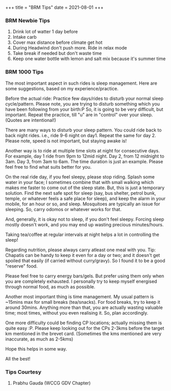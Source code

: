 +++
title = "BRM Tips"
date = 2021-08-01
+++

### BRM Newbie Tips

1. Drink lot of watter 1 day before
2. Intake carb 
3. Cover max distance before climate get hot
4. During Headwind don't push more. Ride in relax mode
5. Take break if needed but don't waste time
6. Keep one water bottle with lemon and salt mix because it's summer time

### BRM 1000 Tips

The most important aspect in such rides is sleep management. Here are some suggestions, based on my experience/practice.

Before the actual ride: Practice few days/rides to disturb your normal sleep cycle/pattern. Please note, you are trying to disturb something which you have been following from your birth:P So, it is going to be very difficult, but important. Repeat the practice, till "u" are in "control" over your sleep. (Quotes are intentional!)

There are many ways to disturb your sleep pattern. You could ride back to back night rides. i.e., ride 9-6 night on day1. Repeat the same for day 2. Please note, speed is not important, but staying awake is!


Another way is to ride at multiple time slots at night for consecutive days. For example, day 1 ride from 9pm to 12mid night. Day 2, from 12 midnight to 3am. Day 3, from 3am to 6am. The time duration is just an example. Please feel free to find what suits better for you.

On the real ride day, if you feel sleepy, please stop riding. Splash some water in your face; I sometimes combine that with small walking which makes me faster to come out of the sleep state. But, this is just a temporary solution. Find the next safe spot for sleep (say, bus shelter, petrol bunk, temple, or whatever feels a safe place for sleep), and keep the alarm in your mobile, for an hour or so, and sleep. Mosquitoes are typically an issue for sleeping. So, carry odomos or whatever works for that.

And, generally, it is okay not to sleep, if you don't feel sleepy. Forcing sleep mostly doesn't work, and you may end up wasting precious minutes/hours.

Taking tea/coffee at regular intervals at night helps a lot in controlling the sleep!

Regarding nutrition, please always carry atleast one meal with you. Tip: Chapatis can be handy to keep it even for a day or two; and it doesn't get spoiled that easily (if carried without curry/gravy). So I found it to be a good "reserve" food.

Please feel free to carry energy bars/gels. But prefer using them only when you are completely exhausted. I personally try to keep myself energised through normal food, as much as possible. 

Another most important thing is time management. My usual pattern is ~15mins max for small breaks (tea/snacks). For food breaks, try to keep it around 30mins. Anything more than that, you are actually wasting valuable time; most times, without you even realising it. So, plan accordingly.

One more difficulty could be finding CP locations; actually missing them is quite easy :P. Please keep looking out for the CPs 2-3kms before the target km mentioned in the brevet card. (Sometimes the kms mentioned are very inaccurate, as much as 2-5kms)

Hope this helps in some way.

All the best!

### Tips Courtesy

1. Prabhu Gauda (WCCG GDV Chapter)
